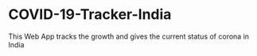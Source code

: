 # COVID-19-Tracker-India
This Web App tracks the growth and gives the current status of corona in India
